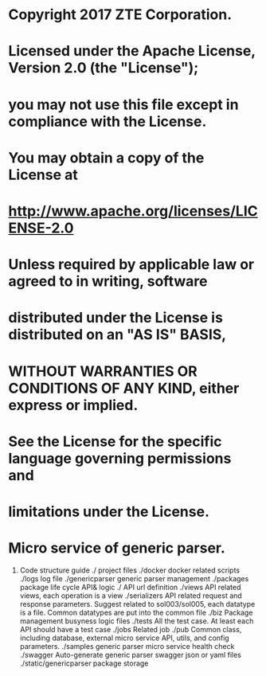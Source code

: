 # Copyright 2017 ZTE Corporation.
#
# Licensed under the Apache License, Version 2.0 (the "License");
# you may not use this file except in compliance with the License.
# You may obtain a copy of the License at
#
#         http://www.apache.org/licenses/LICENSE-2.0
#
# Unless required by applicable law or agreed to in writing, software
# distributed under the License is distributed on an "AS IS" BASIS,
# WITHOUT WARRANTIES OR CONDITIONS OF ANY KIND, either express or implied.
# See the License for the specific language governing permissions and
# limitations under the License.

# Micro service of generic parser.

1. Code structure guide
   ./         project files
   ./docker   docker related scripts
   ./logs     log file
   ./genericparser  generic parser management
       ./packages      package life cycle API& logic
             ./               API url definition
             ./views          API related views, each operation is a view
             ./serializers    API related request and response parameters.
                              Suggest related to sol003/sol005, each datatype is a file.
                              Common datatypes are put into the common file
             ./biz            Package management busyness logic files
             ./tests          All the test case. At least each API should have a test case
       ./jobs      Related job
       ./pub       Common class, including database, external micro service API, utils, and config parameters.
       ./samples   generic parser micro service health check
       ./swagger   Auto-generate generic parser swagger json or yaml files
   ./static/genericparser  package storage
